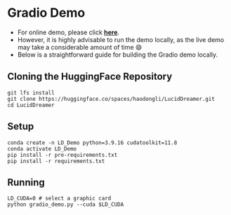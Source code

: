 # Gradio Demo

- For online demo, please click [**here**](https://huggingface.co/spaces/haodongli/LucidDreamer).
- However, it is highly advisable to run the demo locally, as the live demo may take a considerable amount of time :smile:
- Below is a straightforward guide for building the Gradio demo locally.

## Cloning the HuggingFace Repository

```shell
git lfs install
git clone https://huggingface.co/spaces/haodongli/LucidDreamer.git
cd LucidDreamer
```

## Setup

```shell
conda create -n LD_Demo python=3.9.16 cudatoolkit=11.8
conda activate LD_Demo
pip install -r pre-requirements.txt
pip install -r requirements.txt
```

## Running

```shell
LD_CUDA=0 # select a graphic card
python gradio_demo.py --cuda $LD_CUDA
```
